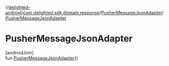 //[delighted-android](../../../index.md)/[com.delighted.sdk.domain.response](../index.md)/[PusherMessageJsonAdapter](index.md)/[PusherMessageJsonAdapter](-pusher-message-json-adapter.md)

# PusherMessageJsonAdapter

[androidJvm]\
fun [PusherMessageJsonAdapter](-pusher-message-json-adapter.md)()
